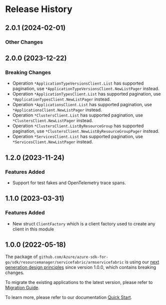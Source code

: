 # Release History

## 2.0.1 (2024-02-01)
### Other Changes


## 2.0.0 (2023-12-22)
### Breaking Changes

- Operation `*ApplicationTypeVersionsClient.List` has supported pagination, use `*ApplicationTypeVersionsClient.NewListPager` instead.
- Operation `*ApplicationTypesClient.List` has supported pagination, use `*ApplicationTypesClient.NewListPager` instead.
- Operation `*ApplicationsClient.List` has supported pagination, use `*ApplicationsClient.NewListPager` instead.
- Operation `*ClustersClient.List` has supported pagination, use `*ClustersClient.NewListPager` instead.
- Operation `*ClustersClient.ListByResourceGroup` has supported pagination, use `*ClustersClient.NewListByResourceGroupPager` instead.
- Operation `*ServicesClient.List` has supported pagination, use `*ServicesClient.NewListPager` instead.


## 1.2.0 (2023-11-24)
### Features Added

- Support for test fakes and OpenTelemetry trace spans.


## 1.1.0 (2023-03-31)
### Features Added

- New struct `ClientFactory` which is a client factory used to create any client in this module


## 1.0.0 (2022-05-18)

The package of `github.com/Azure/azure-sdk-for-go/sdk/resourcemanager/servicefabric/armservicefabric` is using our [next generation design principles](https://azure.github.io/azure-sdk/general_introduction.html) since version 1.0.0, which contains breaking changes.

To migrate the existing applications to the latest version, please refer to [Migration Guide](https://aka.ms/azsdk/go/mgmt/migration).

To learn more, please refer to our documentation [Quick Start](https://aka.ms/azsdk/go/mgmt).